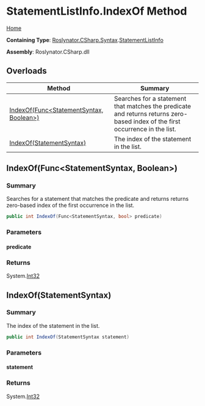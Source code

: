 # StatementListInfo\.IndexOf Method

[Home](../../../../../README.md)

**Containing Type**: [Roslynator.CSharp.Syntax](../../README.md)\.[StatementListInfo](../README.md)

**Assembly**: Roslynator\.CSharp\.dll

## Overloads

| Method | Summary |
| ------ | ------- |
| [IndexOf(Func\<StatementSyntax, Boolean>)](#Roslynator_CSharp_Syntax_StatementListInfo_IndexOf_System_Func_Microsoft_CodeAnalysis_CSharp_Syntax_StatementSyntax_System_Boolean__) | Searches for a statement that matches the predicate and returns returns zero\-based index of the first occurrence in the list\. |
| [IndexOf(StatementSyntax)](#Roslynator_CSharp_Syntax_StatementListInfo_IndexOf_Microsoft_CodeAnalysis_CSharp_Syntax_StatementSyntax_) | The index of the statement in the list\. |

## IndexOf\(Func\<StatementSyntax, Boolean>\)<a name="Roslynator_CSharp_Syntax_StatementListInfo_IndexOf_System_Func_Microsoft_CodeAnalysis_CSharp_Syntax_StatementSyntax_System_Boolean__"></a>

### Summary

Searches for a statement that matches the predicate and returns returns zero\-based index of the first occurrence in the list\.

```csharp
public int IndexOf(Func<StatementSyntax, bool> predicate)
```

### Parameters

#### predicate

### Returns

System\.[Int32](https://docs.microsoft.com/en-us/dotnet/api/system.int32)

## IndexOf\(StatementSyntax\)<a name="Roslynator_CSharp_Syntax_StatementListInfo_IndexOf_Microsoft_CodeAnalysis_CSharp_Syntax_StatementSyntax_"></a>

### Summary

The index of the statement in the list\.

```csharp
public int IndexOf(StatementSyntax statement)
```

### Parameters

#### statement

### Returns

System\.[Int32](https://docs.microsoft.com/en-us/dotnet/api/system.int32)

